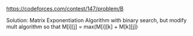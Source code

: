 https://codeforces.com/contest/147/problem/B

Solution: Matrix Exponentiation Algorithm with binary search, but modify mult algorithm so that M[i][j] = max(M[i][k] + M[k][j])